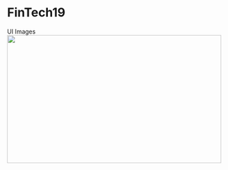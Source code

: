 # FinTech19

UI Images 
<img src="https://github.com/user-attachments/assets/47bbed29-cda9-454e-8e62-05bb40172f63" width="500" height="300">


